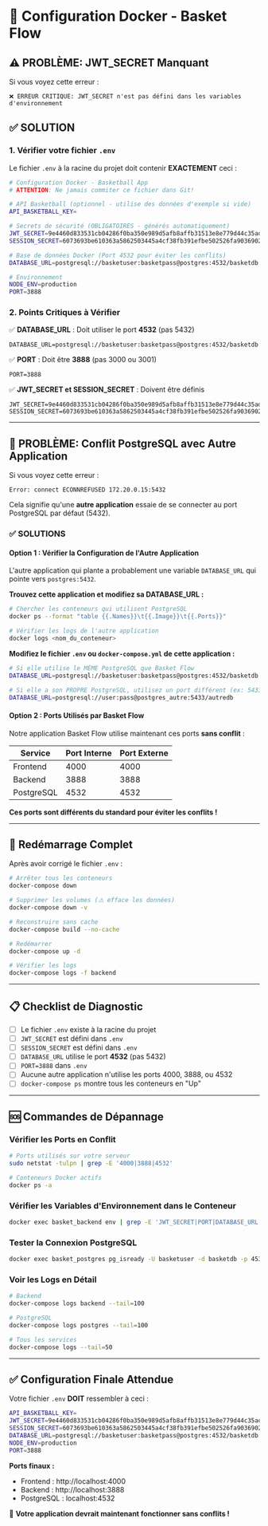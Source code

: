 # 🔧 Configuration Docker - Basket Flow

## ⚠️ PROBLÈME: JWT_SECRET Manquant

Si vous voyez cette erreur :
```
❌ ERREUR CRITIQUE: JWT_SECRET n'est pas défini dans les variables d'environnement
```

## ✅ SOLUTION

### 1. Vérifier votre fichier `.env`

Le fichier `.env` à la racine du projet doit contenir **EXACTEMENT** ceci :

```bash
# Configuration Docker - Basketball App
# ATTENTION: Ne jamais commiter ce fichier dans Git!

# API Basketball (optionnel - utilise des données d'exemple si vide)
API_BASKETBALL_KEY=

# Secrets de sécurité (OBLIGATOIRES - générés automatiquement)
JWT_SECRET=9e4460d833531cb04286f0ba350e989d5afb8affb31513e8e779d44c35ad9548
SESSION_SECRET=6073693be610363a5862503445a4cf38fb391efbe502526fa9036902759a4819

# Base de données Docker (Port 4532 pour éviter les conflits)
DATABASE_URL=postgresql://basketuser:basketpass@postgres:4532/basketdb

# Environnement
NODE_ENV=production
PORT=3888
```

### 2. Points Critiques à Vérifier

✅ **DATABASE_URL** : Doit utiliser le port **4532** (pas 5432)
```
DATABASE_URL=postgresql://basketuser:basketpass@postgres:4532/basketdb
```

✅ **PORT** : Doit être **3888** (pas 3000 ou 3001)
```
PORT=3888
```

✅ **JWT_SECRET et SESSION_SECRET** : Doivent être définis
```
JWT_SECRET=9e4460d833531cb04286f0ba350e989d5afb8affb31513e8e779d44c35ad9548
SESSION_SECRET=6073693be610363a5862503445a4cf38fb391efbe502526fa9036902759a4819
```

---

## 🐘 PROBLÈME: Conflit PostgreSQL avec Autre Application

Si vous voyez cette erreur :
```
Error: connect ECONNREFUSED 172.20.0.15:5432
```

Cela signifie qu'une **autre application** essaie de se connecter au port PostgreSQL par défaut (5432).

### ✅ SOLUTIONS

#### Option 1 : Vérifier la Configuration de l'Autre Application

L'autre application qui plante a probablement une variable `DATABASE_URL` qui pointe vers `postgres:5432`.

**Trouvez cette application et modifiez sa DATABASE_URL :**
```bash
# Chercher les conteneurs qui utilisent PostgreSQL
docker ps --format "table {{.Names}}\t{{.Image}}\t{{.Ports}}"

# Vérifier les logs de l'autre application
docker logs <nom_du_conteneur>
```

**Modifiez le fichier `.env` ou `docker-compose.yml` de cette application :**
```bash
# Si elle utilise le MÊME PostgreSQL que Basket Flow
DATABASE_URL=postgresql://basketuser:basketpass@postgres:4532/basketdb

# Si elle a son PROPRE PostgreSQL, utilisez un port différent (ex: 5433)
DATABASE_URL=postgresql://user:pass@postgres_autre:5433/autredb
```

#### Option 2 : Ports Utilisés par Basket Flow

Notre application Basket Flow utilise maintenant ces ports **sans conflit** :

| Service | Port Interne | Port Externe |
|---------|-------------|--------------|
| Frontend | 4000 | 4000 |
| Backend | 3888 | 3888 |
| PostgreSQL | 4532 | 4532 |

**Ces ports sont différents du standard pour éviter les conflits !**

---

## 🚀 Redémarrage Complet

Après avoir corrigé le fichier `.env` :

```bash
# Arrêter tous les conteneurs
docker-compose down

# Supprimer les volumes (⚠️ efface les données)
docker-compose down -v

# Reconstruire sans cache
docker-compose build --no-cache

# Redémarrer
docker-compose up -d

# Vérifier les logs
docker-compose logs -f backend
```

---

## 📋 Checklist de Diagnostic

- [ ] Le fichier `.env` existe à la racine du projet
- [ ] `JWT_SECRET` est défini dans `.env`
- [ ] `SESSION_SECRET` est défini dans `.env`
- [ ] `DATABASE_URL` utilise le port **4532** (pas 5432)
- [ ] `PORT=3888` dans `.env`
- [ ] Aucune autre application n'utilise les ports 4000, 3888, ou 4532
- [ ] `docker-compose ps` montre tous les conteneurs en "Up"

---

## 🆘 Commandes de Dépannage

### Vérifier les Ports en Conflit
```bash
# Ports utilisés sur votre serveur
sudo netstat -tulpn | grep -E '4000|3888|4532'

# Conteneurs Docker actifs
docker ps -a
```

### Vérifier les Variables d'Environnement dans le Conteneur
```bash
docker exec basket_backend env | grep -E 'JWT_SECRET|PORT|DATABASE_URL'
```

### Tester la Connexion PostgreSQL
```bash
docker exec basket_postgres pg_isready -U basketuser -d basketdb -p 4532
```

### Voir les Logs en Détail
```bash
# Backend
docker-compose logs backend --tail=100

# PostgreSQL
docker-compose logs postgres --tail=100

# Tous les services
docker-compose logs --tail=50
```

---

## ✅ Configuration Finale Attendue

Votre fichier `.env` **DOIT** ressembler à ceci :

```bash
API_BASKETBALL_KEY=
JWT_SECRET=9e4460d833531cb04286f0ba350e989d5afb8affb31513e8e779d44c35ad9548
SESSION_SECRET=6073693be610363a5862503445a4cf38fb391efbe502526fa9036902759a4819
DATABASE_URL=postgresql://basketuser:basketpass@postgres:4532/basketdb
NODE_ENV=production
PORT=3888
```

**Ports finaux :**
- Frontend : http://localhost:4000
- Backend : http://localhost:3888
- PostgreSQL : localhost:4532

🎉 **Votre application devrait maintenant fonctionner sans conflits !**
